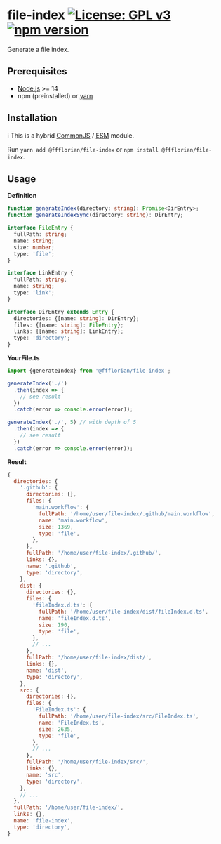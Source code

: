 # file-index [![License: GPL v3](https://img.shields.io/badge/License-GPLv3-blue.svg)](https://www.gnu.org/licenses/gpl-3.0) [![npm version](https://img.shields.io/npm/v/@ffflorian/file-index.svg?style=flat)](https://www.npmjs.com/package/@ffflorian/file-index)

Generate a file index.

## Prerequisites

- [Node.js](https://nodejs.org) >= 14
- npm (preinstalled) or [yarn](https://classic.yarnpkg.com)

## Installation

ℹ️ This is a hybrid [CommonJS](https://nodejs.org/docs/latest/api/modules.html#modules-commonjs-modules) / [ESM](https://nodejs.org/api/esm.html#introduction) module.

Run `yarn add @ffflorian/file-index` or `npm install @ffflorian/file-index`.

## Usage

**Definition**

```ts
function generateIndex(directory: string): Promise<DirEntry>;
function generateIndexSync(directory: string): DirEntry;

interface FileEntry {
  fullPath: string;
  name: string;
  size: number;
  type: 'file';
}

interface LinkEntry {
  fullPath: string;
  name: string;
  type: 'link';
}

interface DirEntry extends Entry {
  directories: {[name: string]: DirEntry};
  files: {[name: string]: FileEntry};
  links: {[name: string]: LinkEntry};
  type: 'directory';
}
```

**YourFile.ts**

```ts
import {generateIndex} from '@ffflorian/file-index';

generateIndex('./')
  .then(index => {
    // see result
  })
  .catch(error => console.error(error));

generateIndex('./', 5) // with depth of 5
  .then(index => {
    // see result
  })
  .catch(error => console.error(error));
```

**Result**

```js
{
  directories: {
    '.github': {
      directories: {},
      files: {
        'main.workflow': {
          fullPath: '/home/user/file-index/.github/main.workflow',
          name: 'main.workflow',
          size: 1369,
          type: 'file',
        },
      },
      fullPath: '/home/user/file-index/.github/',
      links: {},
      name: '.github',
      type: 'directory',
    },
    dist: {
      directories: {},
      files: {
        'fileIndex.d.ts': {
          fullPath: '/home/user/file-index/dist/fileIndex.d.ts',
          name: 'fileIndex.d.ts',
          size: 190,
          type: 'file',
        },
        // ...
      },
      fullPath: '/home/user/file-index/dist/',
      links: {},
      name: 'dist',
      type: 'directory',
    },
    src: {
      directories: {},
      files: {
        'FileIndex.ts': {
          fullPath: '/home/user/file-index/src/FileIndex.ts',
          name: 'FileIndex.ts',
          size: 2635,
          type: 'file',
        },
        // ...
      },
      fullPath: '/home/user/file-index/src/',
      links: {},
      name: 'src',
      type: 'directory',
    },
    // ...
  },
  fullPath: '/home/user/file-index/',
  links: {},
  name: 'file-index',
  type: 'directory',
}
```
